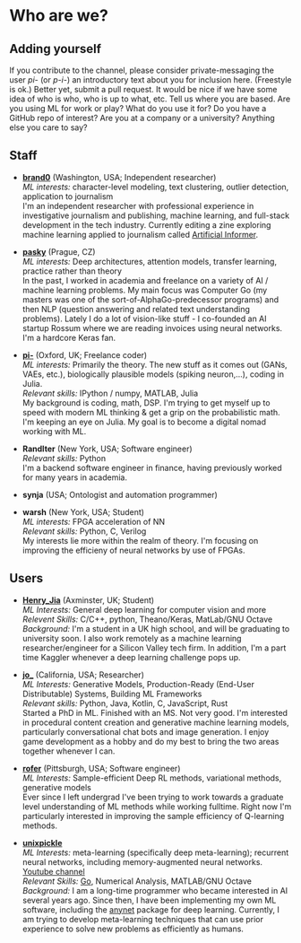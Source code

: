 # Who are we?

## Adding yourself
If you contribute to the channel, please consider private-messaging the user *pi-* (or *p-i-*) an introductory text about you for inclusion here. (Freestyle is ok.) Better yet, submit a pull request. It would be nice if we have some idea of who is who, who is up to what, etc. Tell us where you are based. Are you using ML for work or play? What do you use it for? Do you have a GitHub repo of interest?  Are you at a company or a university? Anything else you care to say?

## Staff
* **[brand0](https://github.com/brandonrobertz)** (Washington, USA; Independent researcher)  
  *ML interests:* character-level modeling, text clustering, outlier detection, application to journalism  
  I'm an independent researcher with professional experience in investigative journalism and publishing, machine learning, and full-stack development in the tech industry. Currently editing a zine exploring machine learning applied to journalism called [Artificial Informer](http://artificialinformer.com).

 * **[pasky](https://github.com/pasky)** (Prague, CZ)  
  *ML interests:* Deep architectures, attention models, transfer learning, practice rather than theory  
  In the past, I worked in academia and freelance on a variety of AI / machine learning problems. My main focus was Computer Go (my masters was one of the sort-of-AlphaGo-predecessor programs) and then NLP (question answering and related text understanding problems). Lately I do a lot of vision-like stuff - I co-founded an AI startup Rossum where we are reading invoices using neural networks. I'm a hardcore Keras fan.

* **[pi-](https://github.com/p-i-)** (Oxford, UK; Freelance coder)  
  *ML interests:* Primarily the theory. The new stuff as it comes out (GANs, VAEs, etc.), biologically plausible models (spiking neuron,...), coding in Julia.  
  *Relevant skills:* IPython / numpy, MATLAB, Julia  
  My background is coding, math, DSP. I'm trying to get myself up to speed with modern ML thinking & get a grip on the probabilistic math. I'm keeping an eye on Julia. My goal is to become a digital nomad working with ML.

 * **RandIter** (New York, USA; Software engineer)  
   *Relevant skills:* Python  
  I'm a backend software engineer in finance, having previously worked for many years in academia.  
  
  * **synja** (USA; Ontologist and automation programmer)
  
  * **warsh** (New York, USA; Student)  
  *ML interests:* FPGA acceleration of NN  
  *Relevant skills:* Python, C, Verilog  
  My interests lie more within the realm of theory. I'm focusing on improving the efficieny of neural networks by use of FPGAs.

## Users
* **[Henry_Jia](https://github.com/HenryJia)** (Axminster, UK; Student)  
  *ML Interests:* General deep learning for computer vision and more  
  *Relevent Skills:* C/C++, python, Theano/Keras, MatLab/GNU Octave  
  *Background:* I'm a student in a UK high school, and will be graduating to university soon. I also work remotely as a machine learning researcher/engineer for a Silicon Valley tech firm. In addition, I'm a part time Kaggler whenever a deep learning challenge pops up.
  
* **[jo_](https://github.com/josephcatrambone)** (California, USA; Researcher)  
  *ML Interests:* Generative Models, Production-Ready (End-User Distributable) Systems, Building ML Frameworks  
  *Relevant skills:* Python, Java, Kotlin, C, JavaScript, Rust  
  Started a PhD in ML.  Finished with an MS.  Not very good.  I'm interested in procedural content creation and generative machine learning models, particularly conversational chat bots and image generation.  I enjoy game development as a hobby and do my best to bring the two areas together whenever I can.

* **[rofer](https://github.com/rhofour)** (Pittsburgh, USA; Software engineer)  
  *ML Interests:* Sample-efficient Deep RL methods, variational methods, generative models  
  Ever since I left undergrad I've been trying to work towards a graduate level understanding of ML methods while working fulltime. Right now I'm particularly interested in improving the sample efficiency of Q-learning methods.
  
* **[unixpickle](https://github.com/unixpickle)**  
  *ML Interests:* meta-learning (specifically deep meta-learning); recurrent neural networks, including memory-augmented neural networks.  
  [Youtube channel](https://www.youtube.com/playlist?list=PL3XtGMELeTxytyFKrUu87EudAJiO4XK0u)  
  *Relevant Skills:* [Go](https://golang.org), Numerical Analysis, MATLAB/GNU Octave  
  *Background:* I am a long-time programmer who became interested in AI several years ago. Since then, I have been implementing my own ML software, including the [anynet](https://github.com/unixpickle/anynet) package for deep learning. Currently, I am trying to develop meta-learning techniques that can use prior experience to solve new problems as efficiently as humans.

<!-- New entries must be in sorted order. ->
